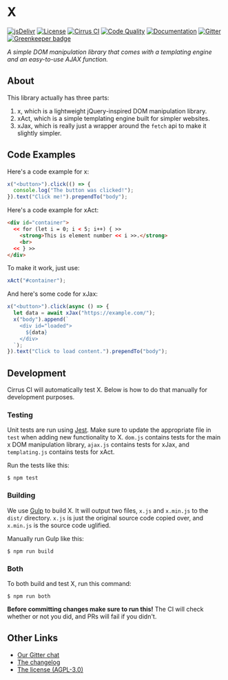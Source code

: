 # X

[![jsDelivr](https://img.shields.io/badge/on-jsDelivr-brightgreen.svg?style=flat)](https://cdn.jsdelivr.net/gh/thexproject/x/dist/)
[![License](https://img.shields.io/github/license/thexproject/x.svg?style=flat)](https://github.com/thexproject/x/blob/master/LICENSE)
[![Cirrus CI](https://api.cirrus-ci.com/github/thexproject/x.svg?branch=master)](https://cirrus-ci.com/github/thexproject/x)
[![Code Quality](https://img.shields.io/codacy/grade/a445cefdb15847aca2a393d1ccb72000/master.svg?style=flat)](https://www.codacy.com/app/thexproject/x?utm_source=github.com&amp;utm_medium=referral&amp;utm_content=thexproject/x&amp;utm_campaign=Badge_Grade)
[![Documentation](https://img.shields.io/badge/documentation-here-blue.svg?style=flat)](https://github.com/thexproject/x/wiki)
[![Gitter](https://img.shields.io/gitter/room/thexproject/Lobby.svg)](https://gitter.im/thexproject/Lobby)
[![Greenkeeper badge](https://badges.greenkeeper.io/thexproject/x.svg)](https://greenkeeper.io/)

*A simple DOM manipulation library that comes with a templating engine and an easy-to-use AJAX function.*

## About

This library actually has three parts:

1. x, which is a lightweight jQuery-inspired DOM manipulation library.
2. xAct, which is a simple templating engine built for simpler websites.
3. xJax, which is really just a wrapper around the `fetch` api to make it slightly simpler.

## Code Examples

Here's a code example for x:
```javascript
x("<button>").click(() => {
  console.log("The button was clicked!");
}).text("Click me!").prependTo("body");
```

Here's a code example for xAct:
```html
<div id="container">
  << for (let i = 0; i < 5; i++) { >>
    <strong>This is element number << i >>.</strong>
    <br>
  << } >>
</div>
```

To make it work, just use:
```javascript
xAct("#container");
```

And here's some code for xJax:
```javascript
x("<button>").click(async () => {
  let data = await xJax("https://example.com/");
  x("body").append(`
    <div id="loaded">
      ${data}
    </div>
  `);
}).text("Click to load content.").prependTo("body");
```

## Development

Cirrus CI will automatically test X. Below is how to do that manually for development purposes.

### Testing

Unit tests are run using [Jest](https://jestjs.io/). Make sure to update the appropriate file in `test` when adding new functionality to X. `dom.js` contains tests for the main x DOM manipulation library, `ajax.js` contains tests for xJax, and `templating.js` contains tests for xAct.

Run the tests like this:
```
$ npm test
```

### Building

We use [Gulp](https://gulpjs.com/) to build X. It will output two files, `x.js` and `x.min.js` to the `dist/` directory. `x.js` is just the original source code copied over, and `x.min.js` is the source code uglified.

Manually run Gulp like this:
```
$ npm run build
```

### Both

To both build and test X, run this command:
```
$ npm run both
```

**Before committing changes make sure to run this!** The CI will check whether or not you did, and PRs will fail if you didn't.

## Other Links

- [Our Gitter chat](https://gitter.im/thexproject/Lobby)
- [The changelog](https://github.com/thexproject/x/blob/master/CHANGELOG.md)
- [The license (AGPL-3.0)](https://github.com/thexproject/x/blob/master/LICENSE)
